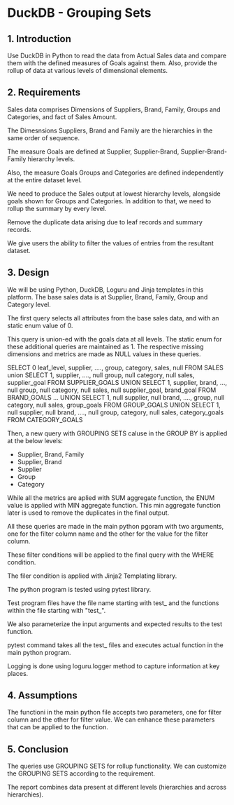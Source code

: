 # DuckDB - Grouping Sets

## 1. Introduction
Use DuckDB in Python to read the data from Actual Sales data and compare them with the defined measures of Goals against them. Also, provide the rollup of data at various levels of dimensional elements.

## 2. Requirements

Sales data comprises Dimensions of Suppliers, Brand, Family, Groups and Categories, and fact of Sales Amount.

The Dimesnsions Suppliers, Brand and Family are the hierarchies in the same order of sequence.

The measure Goals are defined at Supplier, Supplier-Brand, Supplier-Brand-Family hierarchy levels.

Also, the measure Goals Groups and Categories are defined independently at the entire dataset level.

We need to produce the Sales output at lowest hierarchy levels, alongside goals shown for Groups and Categories. In addition to that, we need to rollup the summary by every level.

Remove the duplicate data arising due to leaf records and summary records.

We give users the ability to filter the values of entries from the resultant dataset.

## 3. Design

We will be using Python, DuckDB, Loguru and Jinja templates in this platform. The base sales data is at Supplier, Brand, Family, Group and Category level.

The first query selects all attributes from the base sales data, and with an static enum value of 0. 

This query is union-ed with the goals data at all levels. The static enum for these additional queries are maintained as 1. The respective missing dimensions and metrics are made as NULL values in these queries.

SELECT 0 leaf_level, supplier, ...., group, category, sales, null <each goal> FROM SALES
union
SELECT 1, supplier, ...., null group, null category, null sales, supplier_goal FROM SUPPLIER_GOALS
UNION
SELECT 1, supplier, brand, ..., null group, null category, null sales, null supplier_goal, brand_goal FROM BRAND_GOALS
...
UNION
SELECT 1, null supplier, null brand, ...., group, null category, null sales, group_goals FROM GROUP_GOALS
UNION
SELECT 1, null supplier, null brand, ...., null group, category, null sales, category_goals FROM CATEGORY_GOALS

Then, a new query with GROUPING SETS caluse in the GROUP BY is applied at the below levels:

-  Supplier, Brand, Family
-  Supplier, Brand
-  Supplier
-  Group
-  Category

While all the metrics are aplied with SUM aggregate function, the ENUM value is applied with MIN aggregate function. This min aggregate function later is used to remove the duplicates in the final output. 

All these queries are made in the main python pgoram with two arguments, one for the filter column name and the other for the value for the filter column.

These filter conditions will be applied to the final query with the WHERE condition.

The filer condition is applied with Jinja2 Templating library.

The python program is tested using pytest library.

Test program files have the file name starting with test_ and the functions within the file starting with "test_".

We also parameterize the input arguments and expected results to the test function.

pytest command takes all the test_ files and executes actual function in the main python program.

Logging is done using loguru.logger method to capture information at key places.

## 4. Assumptions
The functioni in the main python file accepts two parameters, one for filter column and the other for filter value. We can enhance these parameters that can be applied to the function.

## 5. Conclusion
The queries use GROUPING SETS for rollup functionality. We can customize the GROUPING SETS according to the requirement.

The report combines data present at different levels (hierarchies and across hierarchies).

